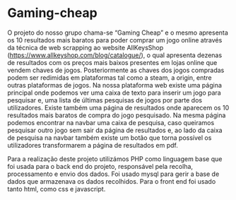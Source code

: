 # Gaming-cheap

O projeto do nosso grupo chama-se “Gaming Cheap” e o mesmo apresenta os 10 resultados mais baratos para poder comprar um jogo online através da técnica de web scrapping ao website AllKeysShop (https://www.allkeyshop.com/blog/catalogue/), o qual apresenta dezenas de resultados com os preços mais baixos presentes em lojas online que vendem chaves de jogos. Posteriormente as chaves dos jogos compradas podem ser redimidas em plataformas tal como a steam, a origin, entre outras plataformas de jogos. Na nossa plataforma web existe uma página principal onde podemos ver uma caixa de texto para inserir um jogo para pesquisar e, uma lista de últimas pesquisas de jogos por parte dos utilizadores. Existe também uma página de resultados onde aparecem os 10 resultados mais baratos de compra do jogo pesquisado. Na mesma página podemos encontrar na navbar uma caixa de pesquisa, caso queiramos pesquisar outro jogo sem sair da página de resultados e, ao lado da caixa de pesquisa na navbar também existe um botão que torna possível os utilizadores transformarem a página de resultados em pdf.

Para a realização deste projeto utilizámos PHP como linguagem base que foi usada para o back end do projeto, responsável pela recolha, processamento e envio dos dados. Foi usado mysql para gerir a base de dados que armazenava os dados recolhidos. Para o front end foi usado tanto html, como css e javascript.
